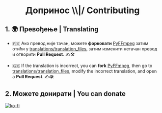 <h1> <p align="center"> Допринос \\|/ Contributing </p> </h1>

## 1. 🌍  Превођење | Translating

- 🇷🇸 Ако превод није тачан, можете **форковати** [PyFFmpeg](https://github.com/crnobog69/py-ffmpeg) затим отићи у [translations/translation_files](translations/translation_files), затим изменити нетачан превод и отворити **Pull Request**. ✍️🛠️

- 🇬🇧 If the translation is incorrect, you can **fork** [PyFFmpeg](https://github.com/crnobog69/py-ffmpeg), then go to [translations/translation_files](translations/translation_files), modify the incorrect translation, and open a **Pull Request**. ✍️🛠️

## 2. Можете донирати | You can donate

[![ko-fi](https://ko-fi.com/img/githubbutton_sm.svg)](https://ko-fi.com/P5P311PGR8)
